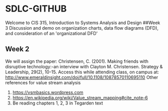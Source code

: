 # SDLC-GITHUB

Welcome to CIS 315, Introduction to Systems Analysis and Design
##Week 3
Discussion and demo on organization charts, data flow diagrams (DFD), and consideration of an 'organizational DFD'


## Week 2
We will assign the paper: 
Christensen, C. (2001). Making friends with disruptive technology:-an interview with Clayton M. Christensen. Strategy & Leadership, 29(2), 10-15.
Access this while attending class, on campus at: http://www.emeraldinsight.com/doi/full/10.1108/10878570110695110
  Other references for value stream analysis
  
1. https://vsmbasics.wordpress.com
2. https://en.wikipedia.org/wiki/Value_stream_mapping#cite_note-6
3. Be reading chapters 1, 2, 3 in Tegarden text



